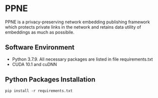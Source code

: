 # PPNE
PPNE is a privacy-preserving network embedding publishing framework which protects private links in the network and retains data utility of embeddings as much as possibile.

## Software Environment

- Python 3.7.9. All necessary packages are listed in file requirements.txt
- CUDA 10.1 and cuDNN

## Python Packages Installation

```
pip install -r requirements.txt
```
